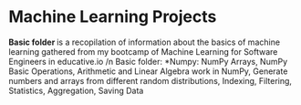 # Machine Learning Projects
<b>Basic folder </b> is a recopilation of information about the basics of machine learning gathered from my bootcamp of Machine Learning for Software Engineers in educative.io /n
Basic folder:
 *Numpy: NumPy Arrays, NumPy Basic Operations, Arithmetic and Linear Algebra work in NumPy, Generate numbers and arrays from different random distributions, Indexing, Filtering,   Statistics, Aggregation, Saving Data 
 

